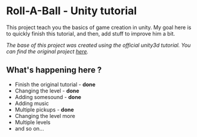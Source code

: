 # Roll-A-Ball - Unity tutorial

This project teach you the basics of game creation in unity.
My goal here is to quickly finish this tutorial, and then, add stuff to improve him a bit.

*The base of this project was created using the official unity3d tutorial. You can find the original project [here](http://unity3d.com/learn/tutorials/projects/roll-ball-tutorial).*

## What's happening here ?

* Finish the original tutorial - **done**
* Changing the level - **done**
* Adding somesound - **done**
* Adding music
* Multiple pickups - **done**
* Changing the level more
* Multiple levels
* and so on...
